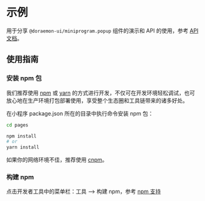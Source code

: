 # 示例

用于分享 `@doraemon-ui/miniprogram.popup` 组件的演示和 API 的使用，参考 [API 文档](https://github.com/doraemon-ui/miniprogram/tree/master/packages/miniprogram.popup)。

## 使用指南

### 安装 npm 包

我们推荐使用 [npm](https://www.npmjs.com) 或 [yarn](https://yarnpkg.com) 的方式进行开发，不仅可在开发环境轻松调试，也可放心地在生产环境打包部署使用，享受整个生态圈和工具链带来的诸多好处。

在小程序 package.json 所在的目录中执行命令安装 npm 包：

```bash
cd pages

npm install
# or
yarn install
```

如果你的网络环境不佳，推荐使用 [cnpm](https://cnpmjs.org)。

### 构建 npm

点击开发者工具中的菜单栏：工具 --> 构建 npm，参考 [npm 支持](https://developers.weixin.qq.com/miniprogram/dev/devtools/npm.html)
